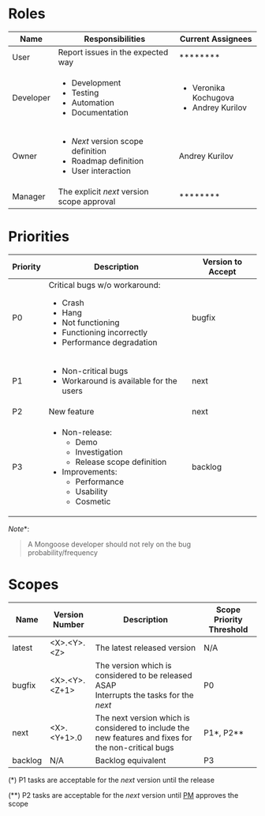 # Roles

| Name | Responsibilities | Current Assignees
|------|------------------|------------------
| User | Report issues in the expected way | ********
| Developer | <ul><li>Development</li><li>Testing</li><li>Automation</li><li>Documentation</li></ul> | <ul><li>Veronika Kochugova</li><li>Andrey Kurilov</li><ul>
| Owner | <ul><li>*Next* version scope definition</li><li>Roadmap definition</li><li>User interaction</li></ul> | Andrey Kurilov
| Manager | The explicit *next* version scope approval | ********

# Priorities

| Priority | Description | Version to Accept
|----------|-------------|------------------
| P0       | Critical bugs w/o workaround: <ul><li>Crash</li><li>Hang</li><li>Not functioning</li><li>Functioning incorrectly</li><li>Performance degradation</li></ul> | bugfix
| P1       | <ul><li>Non-critical bugs</li><li>Workaround is available for the users</li></ul> | next
| P2       | New feature | next
| P3       | <ul><li>Non-release: <ul><li>Demo</li><li>Investigation</li><li>Release scope definition</li></ul><li>Improvements: <ul><li>Performance</li><li>Usability</li><li>Cosmetic</li></ul></li></ul> | backlog

*Note**:
> A Mongoose developer should not rely on the bug probability/frequency

# Scopes

| Name    | Version Number | Description | Scope Priority Threshold |
|---------|----------------|-------------|-------|
| latest  | &lt;X&gt;.&lt;Y&gt;.&lt;Z&gt; | The latest released version | N/A
| bugfix  | &lt;X&gt;.&lt;Y&gt;.&lt;Z+1&gt; | The version which is considered to be released ASAP<br/>Interrupts the tasks for the *next* | P0 |
| next    | &lt;X&gt;.&lt;Y+1&gt;.0 | The next version which is considered to include the new features and fixes for the non-critical bugs | P1*, P2**
| backlog | N/A | Backlog equivalent | P3

(*)  P1 tasks are acceptable for the *next* version until the release

(**) P2 tasks are acceptable for the *next* version until [PM](#roles) approves the scope
